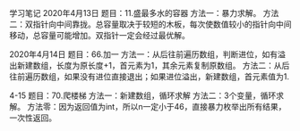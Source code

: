 学习笔记
2020年4月13日
题目：11.盛最多水的容器
方法一：暴力求解。
方法二：双指针向中间靠拢。总容量取决于较短的木板，每次使数值较小的指针向中间移动，总容量可能增加。双指针一定会经过最优解。

2020年4月14日
题目：66.加一
方法一：从后往前遍历数组，判断进位，如有溢出新建数组，长度为原长度+1，首元素为1，其余元素复制原数组。
方法二：从后往前遍历数组，如果没有进位直接退出；如果进位溢出，新建数组，首元素值为1.

4-15
题目：70.爬楼梯
方法一：新建数组，循环求解
方法二：3个变量，循环求解。
方法零：因为返回值为int，所以n一定小于46，直接暴力枚举出所有结果，一次性返回。
